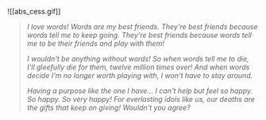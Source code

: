 
![[abs_cess.gif]]

> *I love words! Words are my best friends.*
> *They're best friends because words tell me to keep going.*
> *They're best friends because words tell me to be their friends and play with them!*
> 
> *I wouldn't be anything without words!*
> *So when words tell me to die, I'll gleefully die for them, twelve million times over!*
> *And when words decide I'm no longer worth playing with, I won't have to stay around.*
> 
> *Having a purpose like the one I have... I can't help but feel so happy.*
> *So happy. So very happy!*
> *For everlasting idols like us, our deaths are the gifts that keep on giving!*
> *Wouldn't you agree?*